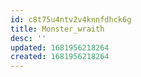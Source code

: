 ```yaml
---
id: c8t75u4ntv2v4knnfdhck6g
title: Monster_wraith
desc: ''
updated: 1681956218264
created: 1681956218264
---
```

